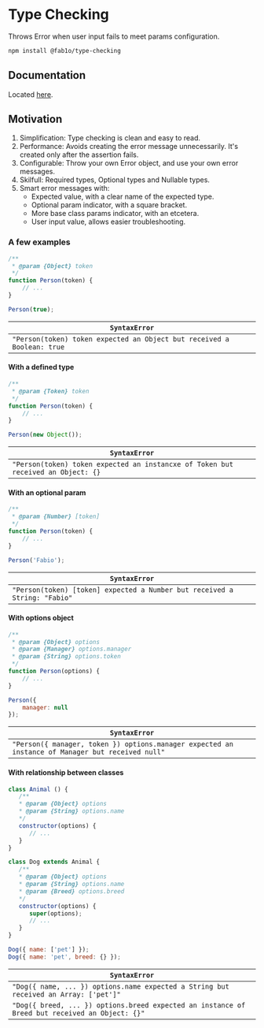 # Type Checking

Throws Error when user input fails to meet params configuration.

```sh
npm install @fab1o/type-checking
```

## Documentation

Located [here](/Doc.md).

## Motivation

1. Simplification: Type checking is clean and easy to read.
2. Performance: Avoids creating the error message unnecessarily. It's created only after the assertion fails.
3. Configurable: Throw your own Error object, and use your own error messages.
4. Skilfull: Required types, Optional types and Nullable types.
5. Smart error messages with:
    - Expected value, with a clear name of the expected type.
    - Optional param indicator, with a square bracket.
    - More base class params indicator, with an etcetera.
    - User input value, allows easier troubleshooting.

### A few examples

```js
/**
 * @param {Object} token
 */
function Person(token) {
    // ...
}

Person(true);
```

| `SyntaxError`                                                          |
| ---------------------------------------------------------------------- |
| `"Person(token) token expected an Object but received a Boolean: true` |

#### With a defined type

```js
/**
 * @param {Token} token
 */
function Person(token) {
    // ...
}

Person(new Object());
```

| `SyntaxError`                                                                    |
| -------------------------------------------------------------------------------- |
| `"Person(token) token expected an instancxe of Token but received an Object: {}` |

#### With an optional param

```js
/**
 * @param {Number} [token]
 */
function Person(token) {
    // ...
}

Person('Fabio');
```

| `SyntaxError`                                                             |
| ------------------------------------------------------------------------- |
| `"Person(token) [token] expected a Number but received a String: "Fabio"` |

#### With options object

```js
/**
 * @param {Object} options
 * @param {Manager} options.manager
 * @param {String} options.token
 */
function Person(options) {
    // ...
}

Person({
    manager: null
});
```

| `SyntaxError`                                                                                    |
| ------------------------------------------------------------------------------------------------ |
| `"Person({ manager, token }) options.manager expected an instance of Manager but received null"` |

#### With relationship between classes

```js
class Animal () {
   /**
   * @param {Object} options
   * @param {String} options.name
   */
   constructor(options) {
      // ...
   }
}

class Dog extends Animal {
   /**
   * @param {Object} options
   * @param {String} options.name
   * @param {Breed} options.breed
   */
   constructor(options) {
      super(options);
      // ...
   }
}

Dog({ name: ['pet'] });
Dog({ name: 'pet', breed: {} });
```

| `SyntaxError`                                                                                  |
| ---------------------------------------------------------------------------------------------- |
| `"Dog({ name, ... }) options.name expected a String but received an Array: ['pet']"`           |
| `"Dog({ breed, ... }) options.breed expected an instance of Breed but received an Object: {}"` |
